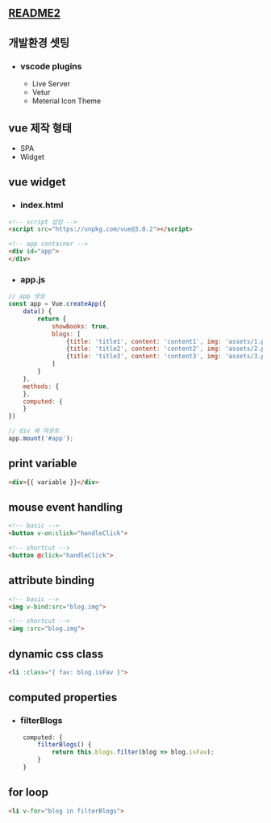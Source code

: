 ## [README2](README2.md)

## 개발환경 셋팅

- ### vscode plugins
    - Live Server
    - Vetur
    - Meterial Icon Theme

## vue 제작 형태
- SPA
- Widget

## vue widget
- ### index.html
```html
<!-- script 삽입 -->
<script src="https://unpkg.com/vue@3.0.2"></script>

<!-- app container -->
<div id="app">
</div>
```
- ### app.js
```javascript
// app 생성
const app = Vue.createApp({
    data() {
        return {
            showBooks: true,
            blogs: [
                {title: 'title1', content: 'content1', img: 'assets/1.png', isFav: true},
                {title: 'title2', content: 'content2', img: 'assets/2.png', isFav: true},
                {title: 'title3', content: 'content3', img: 'assets/3.png', isFav: true},
            ]
        }
    },
    methods: {
    },
    computed: {
    }
})

// div 에 마운트
app.mount('#app');
```

## print variable
```html
<div>{{ variable }}</div>
```

## mouse event handling
```html
<!-- basic -->
<button v-on:click="handleClick">

<!-- shortcut -->
<button @click="handleClick">
```

## attribute binding
```html
<!-- basic -->
<img v-bind:src="blog.img">

<!-- shortcut -->
<img :src="blog.img">
```

## dynamic css class
```html
<li :class="{ fav: blog.isFav }">
```

## computed properties
- ### filterBlogs
```javascript
    computed: {
        filterBlogs() {
            return this.blogs.filter(blog => blog.isFav);
        }
    }
```

## for loop
```html
<li v-for="blog in filterBlogs">
```
